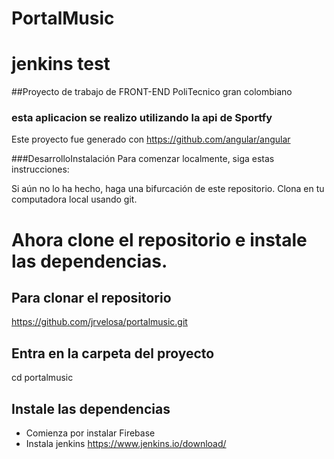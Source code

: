 # PortalMusic
# jenkins test

##Proyecto de trabajo de FRONT-END PoliTecnico gran colombiano

### esta aplicacion se realizo utilizando la api de Sportfy

Este proyecto fue generado con https://github.com/angular/angular

###DesarrolloInstalación
Para comenzar localmente, siga estas instrucciones:

Si aún no lo ha hecho, haga una bifurcación de este repositorio.
Clona en tu computadora local usando git.

# Ahora clone el repositorio e instale las dependencias.

## Para clonar el repositorio
https://github.com/jrvelosa/portalmusic.git

## Entra en la carpeta del proyecto 
cd portalmusic

## Instale las dependencias

- Comienza por instalar Firebase
- Instala jenkins https://www.jenkins.io/download/